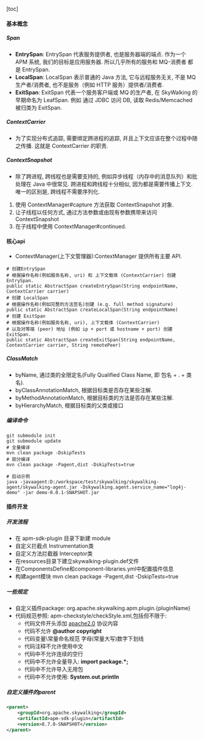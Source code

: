 [toc]



#### 基本概念

##### Span

- **EntrySpan**: EntrySpan 代表服务提供者, 也是服务器端的端点. 作为一个 APM 系统, 我们的目标是应用服务器. 所以几乎所有的服务和 MQ-消费者 都是 EntrySpan.
- **LocalSpan**: LocalSpan 表示普通的 Java 方法, 它与远程服务无关, 不是 MQ 生产者/消费者, 也不是服务（例如 HTTP 服务）提供者/消费者.
- **ExitSpan**: ExitSpan 代表一个服务客户端或 MQ 的生产者, 在 SkyWalking 的早期命名为 LeafSpan. 例如 通过 JDBC 访问 DB, 读取 Redis/Memcached 被归类为 ExitSpan.

##### ContextCarrier
- 为了实现分布式追踪, 需要绑定跨进程的追踪, 并且上下文应该在整个过程中随之传播. 这就是 ContextCarrier 的职责.

##### ContextSnapshot
- 除了跨进程, 跨线程也是需要支持的, 例如异步线程（内存中的消息队列）和批处理在 Java 中很常见. 跨进程和跨线程十分相似, 因为都是需要传播上下文. 唯一的区别是, 跨线程不需要序列化.
1. 使用 ContextManager#capture 方法获取 ContextSnapshot 对象.
2. 让子线程以任何方式, 通过方法参数或由现有参数携带来访问 ContextSnapshot
3. 在子线程中使用 ContextManager#continued.

#### 核心api
- ContextManager(上下文管理器):ContextManager 提供所有主要 API.
```
# 创建EntrySpan
# 根据操作名称(例如服务名称, uri) 和 上下文载体 (ContextCarrier) 创建 EntrySpan.
public static AbstractSpan createEntrySpan(String endpointName, ContextCarrier carrier)
# 创建 LocalSpan
# 根据操作名称(例如完整的方法签名)创建 (e.g. full method signature)
public static AbstractSpan createLocalSpan(String endpointName)
# 创建 ExitSpan
# 根据操作名称(例如服务名称, uri), 上下文载体 (ContextCarrier) 
# 以及对等端 (peer) 地址 (例如 ip + port 或 hostname + port) 创建 ExitSpan.
public static AbstractSpan createExitSpan(String endpointName, ContextCarrier carrier, String remotePeer)

```
##### ClassMatch
- byName, 通过类的全限定名(Fully Qualified Class Name, 即 包名 + . + 类名).
- byClassAnnotationMatch, 根据目标类是否存在某些注解.
- byMethodAnnotationMatch, 根据目标类的方法是否存在某些注解.
- byHierarchyMatch, 根据目标类的父类或接口


##### 编译命令

```
git submodule init
git submodule update
# 全量编译
mvn clean package -DskipTests
# 部分编译
mvn clean package -Pagent,dist -DskipTests=true

# 启动示例
java -javaagent:D:/workspace/test/skywalking/skywalking-agent/skywalking-agent.jar -Dskywalking.agent.service_name="log4j-demo" -jar demo-0.0.1-SNAPSHOT.jar
```



#### 插件开发

##### 开发流程

- 在 apm-sdk-plugin 目录下新建 module
- 自定义拦截点 Instrumentation类
- 自定义方法拦截器 Interceptor类
- 在resources目录下建立skywalking-plugin.def文件
- 在ComponentsDefine和component-libraries.yml中配置插件信息
- 构建agent模块 mvn clean package -Pagent,dist -DskipTests=true

##### 一些规定
- 自定义插件package: org.apache.skywalking.apm.plugin.{pluginName}
- 代码规范参照: apm-checkstyle/checkStyle.xml,包括但不限于:
    - 代码文件开头添加 [apache2.0](http://www.apache.org/licenses/LICENSE-2.0) 协议内容
    - 代码不允许 **@author copyright**
    - 代码变量\常量命名规范 字母(常量大写)数字下划线
    - 代码注释不允许使用中文
    - 代码中不允许连续的空行
    - 代码中不允许全量导入: **import package.\*;**
    - 代码中不允许导入无用包
    - 代码中不允许使用: **System.out.println**

##### 自定义插件的parent
```xml
<parent>
    <groupId>org.apache.skywalking</groupId>
    <artifactId>apm-sdk-plugin</artifactId>
    <version>8.7.0-SNAPSHOT</version>
</parent>
```

